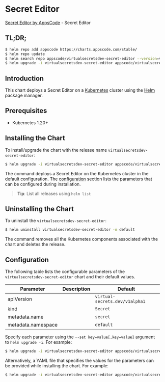 # Secret Editor

[Secret Editor by AppsCode](https://appscode.com) - Secret Editor

## TL;DR;

```bash
$ helm repo add appscode https://charts.appscode.com/stable/
$ helm repo update
$ helm search repo appscode/virtualsecretsdev-secret-editor --version=v0.24.0
$ helm upgrade -i virtualsecretsdev-secret-editor appscode/virtualsecretsdev-secret-editor -n default --create-namespace --version=v0.24.0
```

## Introduction

This chart deploys a Secret Editor on a [Kubernetes](http://kubernetes.io) cluster using the [Helm](https://helm.sh) package manager.

## Prerequisites

- Kubernetes 1.20+

## Installing the Chart

To install/upgrade the chart with the release name `virtualsecretsdev-secret-editor`:

```bash
$ helm upgrade -i virtualsecretsdev-secret-editor appscode/virtualsecretsdev-secret-editor -n default --create-namespace --version=v0.24.0
```

The command deploys a Secret Editor on the Kubernetes cluster in the default configuration. The [configuration](#configuration) section lists the parameters that can be configured during installation.

> **Tip**: List all releases using `helm list`

## Uninstalling the Chart

To uninstall the `virtualsecretsdev-secret-editor`:

```bash
$ helm uninstall virtualsecretsdev-secret-editor -n default
```

The command removes all the Kubernetes components associated with the chart and deletes the release.

## Configuration

The following table lists the configurable parameters of the `virtualsecretsdev-secret-editor` chart and their default values.

|     Parameter      | Description |                  Default                  |
|--------------------|-------------|-------------------------------------------|
| apiVersion         |             | <code>virtual-secrets.dev/v1alpha1</code> |
| kind               |             | <code>Secret</code>                       |
| metadata.name      |             | <code>secret</code>                       |
| metadata.namespace |             | <code>default</code>                      |


Specify each parameter using the `--set key=value[,key=value]` argument to `helm upgrade -i`. For example:

```bash
$ helm upgrade -i virtualsecretsdev-secret-editor appscode/virtualsecretsdev-secret-editor -n default --create-namespace --version=v0.24.0 --set apiVersion=virtual-secrets.dev/v1alpha1
```

Alternatively, a YAML file that specifies the values for the parameters can be provided while
installing the chart. For example:

```bash
$ helm upgrade -i virtualsecretsdev-secret-editor appscode/virtualsecretsdev-secret-editor -n default --create-namespace --version=v0.24.0 --values values.yaml
```
